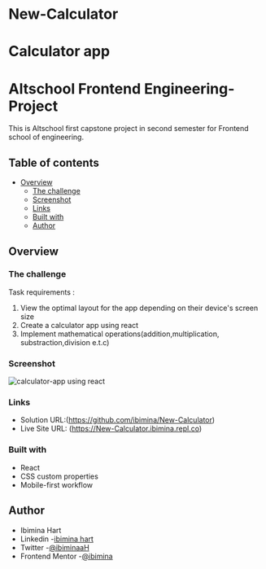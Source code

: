 # New-Calculator

# Calculator app
# Altschool Frontend Engineering- Project

This is Altschool first capstone project in second semester for Frontend school of engineering.
## Table of contents

- [Overview](#overview)
  - [The challenge](#the-challenge)
  - [Screenshot](#screenshot)
  - [Links](#links)
  - [Built with](#built-with)
  - [Author](#author)

## Overview

### The challenge

Task requirements :

1. View the optimal layout for the app depending on their device's screen size
2. Create a calculator app using react
3. Implement mathematical operations(addition,multiplication, substraction,division e.t.c)


### Screenshot

![calculator-app using react](calculator-app%20using%20react_2.jpg)

### Links

- Solution URL:(https://github.com/ibimina/New-Calculator)
- Live Site URL: (https://New-Calculator.ibimina.repl.co)

### Built with

- React
- CSS custom properties
- Mobile-first workflow


## Author

- Ibimina Hart
- Linkedin -[ibimina hart](https://www.linkedin.com/in/ibimina-hart)
- Twitter -[@ibiminaaH](https://www.twitter.com/ibiminaaH)
- Frontend Mentor -[@ibimina](https://www.frontendmentor.io/profile/ibimina)



